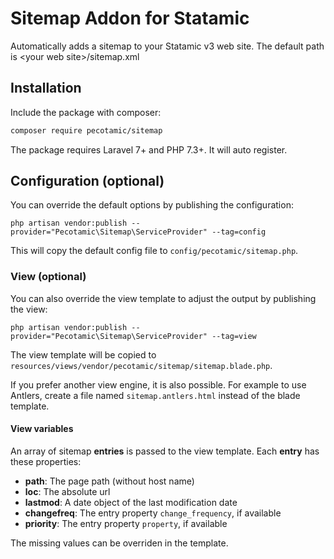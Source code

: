 # Sitemap Addon for Statamic

Automatically adds a sitemap to your Statamic v3 web site. The default path is &lt;your web site&gt;/sitemap.xml

## Installation

Include the package with composer:

```sh
composer require pecotamic/sitemap
```

The package requires Laravel 7+ and PHP 7.3+. It will auto register.

## Configuration (optional)

You can override the default options by publishing the configuration:

```
php artisan vendor:publish --provider="Pecotamic\Sitemap\ServiceProvider" --tag=config
```

This will copy the default config file to `config/pecotamic/sitemap.php`.

### View (optional)

You can also override the view template to adjust the output by publishing the view:

```
php artisan vendor:publish --provider="Pecotamic\Sitemap\ServiceProvider" --tag=view
```

The view template will be copied to `resources/views/vendor/pecotamic/sitemap/sitemap.blade.php`.

If you prefer another view engine, it is also possible. For example to use Antlers, create a file named `sitemap.antlers.html` instead of the blade template.

#### View variables

An array of sitemap **entries** is passed to the view template. Each **entry** has these properties: 

 * **path**: The page path (without host name)
 * **loc**:  The absolute url
 * **lastmod**: A date object of the last modification date 
 * **changefreq**: The entry property `change_frequency`, if available 
 * **priority**: The entry property `property`, if available 

The missing values can be overriden in the template.
